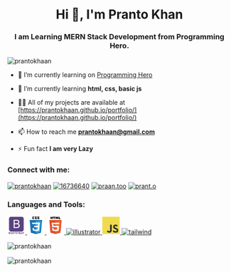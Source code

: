 <h1 align="center">Hi 👋, I'm Pranto Khan</h1>
<h3 align="center">I am Learning MERN Stack Development from Programming Hero.</h3>

<p align="left"> <img src="https://komarev.com/ghpvc/?username=prantokhaan&label=Profile%20views&color=0e75b6&style=flat" alt="prantokhaan" /> </p>

- 🔭 I’m currently learning on [Programming Hero](https://web.programming-hero.com/)

- 🌱 I’m currently learning **html, css, basic js**

- 👨‍💻 All of my projects are available at [https://prantokhaan.github.io/portfolio/](https://prantokhaan.github.io/portfolio/)

- 📫 How to reach me **prantokhaan@gmail.com**

- ⚡ Fun fact **I am very Lazy**

<h3 align="left">Connect with me:</h3>
<p align="left">
<a href="https://twitter.com/prantokhaan" target="blank"><img align="center" src="https://raw.githubusercontent.com/rahuldkjain/github-profile-readme-generator/master/src/images/icons/Social/twitter.svg" alt="prantokhaan" height="30" width="40" /></a>
<a href="https://stackoverflow.com/users/16736640" target="blank"><img align="center" src="https://raw.githubusercontent.com/rahuldkjain/github-profile-readme-generator/master/src/images/icons/Social/stack-overflow.svg" alt="16736640" height="30" width="40" /></a>
<a href="https://fb.com/praan.too" target="blank"><img align="center" src="https://raw.githubusercontent.com/rahuldkjain/github-profile-readme-generator/master/src/images/icons/Social/facebook.svg" alt="praan.too" height="30" width="40" /></a>
<a href="https://instagram.com/prant.o" target="blank"><img align="center" src="https://raw.githubusercontent.com/rahuldkjain/github-profile-readme-generator/master/src/images/icons/Social/instagram.svg" alt="prant.o" height="30" width="40" /></a>
</p>

<h3 align="left">Languages and Tools:</h3>
<p align="left"> <a href="https://getbootstrap.com" target="_blank"> <img src="https://raw.githubusercontent.com/devicons/devicon/master/icons/bootstrap/bootstrap-plain-wordmark.svg" alt="bootstrap" width="40" height="40"/> </a> <a href="https://www.w3schools.com/css/" target="_blank"> <img src="https://raw.githubusercontent.com/devicons/devicon/master/icons/css3/css3-original-wordmark.svg" alt="css3" width="40" height="40"/> </a> <a href="https://www.w3.org/html/" target="_blank"> <img src="https://raw.githubusercontent.com/devicons/devicon/master/icons/html5/html5-original-wordmark.svg" alt="html5" width="40" height="40"/> </a> <a href="https://www.adobe.com/in/products/illustrator.html" target="_blank"> <img src="https://www.vectorlogo.zone/logos/adobe_illustrator/adobe_illustrator-icon.svg" alt="illustrator" width="40" height="40"/> </a> <a href="https://developer.mozilla.org/en-US/docs/Web/JavaScript" target="_blank"> <img src="https://raw.githubusercontent.com/devicons/devicon/master/icons/javascript/javascript-original.svg" alt="javascript" width="40" height="40"/> </a> <a href="https://tailwindcss.com/" target="_blank"> <img src="https://www.vectorlogo.zone/logos/tailwindcss/tailwindcss-icon.svg" alt="tailwind" width="40" height="40"/> </a> </p>

<p><img align="center" src="https://github-readme-stats.vercel.app/api/top-langs?username=prantokhaan&show_icons=true&locale=en&layout=compact" alt="prantokhaan" /></p>

<p><img align="center" src="https://github-readme-streak-stats.herokuapp.com/?user=prantokhaan&" alt="prantokhaan" /></p>
